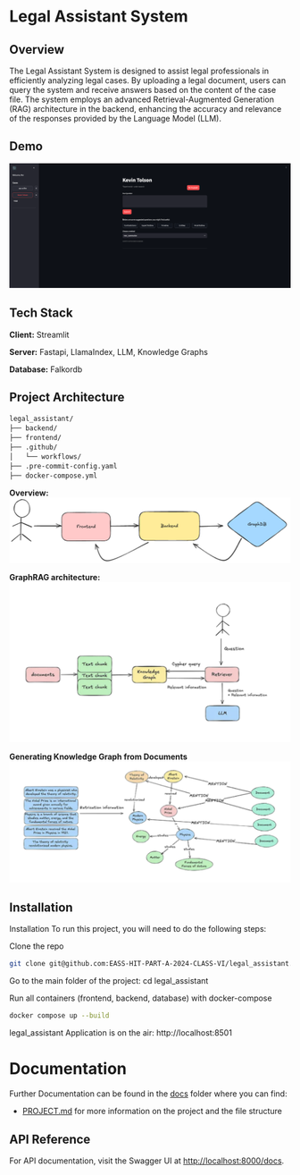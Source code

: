 
# Legal Assistant System

## Overview

The Legal Assistant System is designed to assist legal professionals in efficiently analyzing legal cases. By uploading a legal document, users can query the system and receive answers based on the content of the case file. The system employs an advanced Retrieval-Augmented Generation (RAG) architecture in the backend, enhancing the accuracy and relevance of the responses provided by the Language Model (LLM).

## Demo
[![Legal Assistant](docs/ui.png)](https://www.youtube.com/watch?v=I5XRJoJ1XX4)


## Tech Stack

**Client:** Streamlit

**Server:** Fastapi, LlamaIndex, LLM, 
Knowledge Graphs

**Database:** Falkordb


## Project Architecture
```bash
legal_assistant/
├── backend/ 
├── frontend/ 
├── .github/     
│   └── workflows/
├── .pre-commit-config.yaml 
├── docker-compose.yml 

```
**Overview:**
![Project Structure](docs/diagrams/overview.png)

**GraphRAG architecture:**
![Project Structure](docs/diagrams/graphrag_architecture.png)

**Generating Knowledge Graph from Documents**
![Project Structure](docs/diagrams/knowledge_graph_from_documents.png)


## Installation

Installation
To run this project, you will need to do the following steps:

Clone the repo

```bash
git clone git@github.com:EASS-HIT-PART-A-2024-CLASS-VI/legal_assistant.git
```
Go to the main folder of the project: cd legal_assistant

Run all containers (frontend, backend, database) with docker-compose

```bash
docker compose up --build 
```

legal_assistant Application is on the air: http://localhost:8501


# Documentation

Further Documentation can be found in the  [docs](docs) folder where you can find:
- [PROJECT.md](docs%2FPROJECT.md) for more information on the project and the file structure

## API Reference

For API documentation, visit the Swagger UI at [http://localhost:8000/docs](http://localhost:8000/docs).